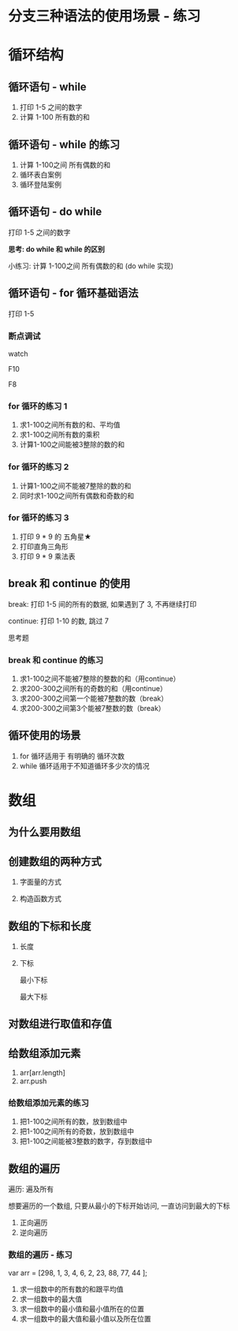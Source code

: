 # 分支三种语法的使用场景 - 练习







# 循环结构

## 循环语句 - while

1. 打印 1-5 之间的数字
2. 计算 1-100 所有数的和





## 循环语句 - while 的练习

1. 计算 1-100之间 所有偶数的和  
2. 循环表白案例
3. 循环登陆案例







## 循环语句 - do while

打印 1-5 之间的数字

**思考: do while  和 while 的区别**



小练习: 计算 1-100之间 所有偶数的和   (do while 实现)







## 循环语句 - for 循环基础语法

打印 1-5





### 断点调试

watch

F10

F8







### for 循环的练习 1

1.  求1-100之间所有数的和、平均值
2.  求1-100之间所有数的乘积
3.  计算1-100之间能被3整除的数的和






### for 循环的练习 2

1. 计算1-100之间不能被7整除的数的和
2. 同时求1-100之间所有偶数和奇数的和






### for 循环的练习 3

1. 打印 9 * 9 的 五角星★
2. 打印直角三角形
3. 打印 9 * 9 乘法表






## break 和 continue 的使用

break: 打印 1-5 间的所有的数据, 如果遇到了 3, 不再继续打印

continue: 打印 1-10 的数, 跳过 7



思考题





### break 和 continue 的练习

1. 求1-100之间不能被7整除的整数的和（用continue）
2. 求200-300之间所有的奇数的和（用continue）
3. 求200-300之间第一个能被7整数的数（break）
4. 求200-300之间第3个能被7整数的数（break）








## 循环使用的场景

1. for 循环适用于  有明确的 循环次数 
2. while 循环适用于不知道循环多少次的情况






# 数组

## 为什么要用数组







## 创建数组的两种方式

1. 字面量的方式

2. 构造函数方式








## 数组的下标和长度

1. 长度

2. 下标

   最小下标

   最大下标








## 对数组进行取值和存值







## 给数组添加元素

1. arr[arr.length]
2. arr.push






### 给数组添加元素的练习

1. 把1-100之间所有的数，放到数组中
2. 把1-100之间所有的奇数，放到数组中
3. 把1-100之间能被3整数的数字，存到数组中






## 数组的遍历

遍历: 遍及所有

想要遍历的一个数组, 只要从最小的下标开始访问, 一直访问到最大的下标

1. 正向遍历
2. 逆向遍历





### 数组的遍历 - 练习

var arr = [298, 1, 3, 4, 6, 2, 23, 88, 77, 44 ];

1. 求一组数中的所有数的和跟平均值
2. 求一组数中的最大值
3. 求一组数中的最小值和最小值所在的位置
4. 求一组数中的最大值和最小值以及所在位置  














